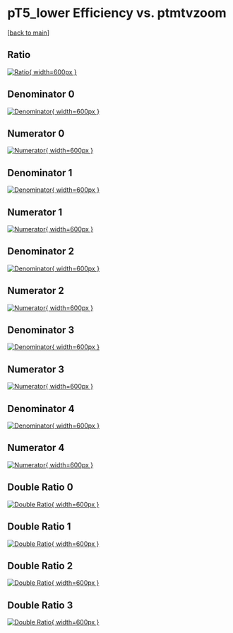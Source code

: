 # pT5_lower Efficiency vs. ptmtvzoom

[[back to main](./)]



## Ratio

[![Ratio](../mtv/var/pT5_lower_xtr_11_0_eff_ptmtvzoom.png){ width=600px }](../mtv/var/pT5_lower_xtr_11_0_eff_ptmtvzoom.pdf)

## Denominator 0

[![Denominator](../mtv/den/pT5_lower_xtr_11_0_eff_ptmtvzoom_den0.png){ width=600px }](../mtv/den/pT5_lower_xtr_11_0_eff_ptmtvzoom_den0.pdf)

## Numerator 0

[![Numerator](../mtv/num/pT5_lower_xtr_11_0_eff_ptmtvzoom_num0.png){ width=600px }](../mtv/num/pT5_lower_xtr_11_0_eff_ptmtvzoom_num0.pdf)

## Denominator 1

[![Denominator](../mtv/den/pT5_lower_xtr_11_0_eff_ptmtvzoom_den1.png){ width=600px }](../mtv/den/pT5_lower_xtr_11_0_eff_ptmtvzoom_den1.pdf)

## Numerator 1

[![Numerator](../mtv/num/pT5_lower_xtr_11_0_eff_ptmtvzoom_num1.png){ width=600px }](../mtv/num/pT5_lower_xtr_11_0_eff_ptmtvzoom_num1.pdf)

## Denominator 2

[![Denominator](../mtv/den/pT5_lower_xtr_11_0_eff_ptmtvzoom_den2.png){ width=600px }](../mtv/den/pT5_lower_xtr_11_0_eff_ptmtvzoom_den2.pdf)

## Numerator 2

[![Numerator](../mtv/num/pT5_lower_xtr_11_0_eff_ptmtvzoom_num2.png){ width=600px }](../mtv/num/pT5_lower_xtr_11_0_eff_ptmtvzoom_num2.pdf)

## Denominator 3

[![Denominator](../mtv/den/pT5_lower_xtr_11_0_eff_ptmtvzoom_den3.png){ width=600px }](../mtv/den/pT5_lower_xtr_11_0_eff_ptmtvzoom_den3.pdf)

## Numerator 3

[![Numerator](../mtv/num/pT5_lower_xtr_11_0_eff_ptmtvzoom_num3.png){ width=600px }](../mtv/num/pT5_lower_xtr_11_0_eff_ptmtvzoom_num3.pdf)

## Denominator 4

[![Denominator](../mtv/den/pT5_lower_xtr_11_0_eff_ptmtvzoom_den4.png){ width=600px }](../mtv/den/pT5_lower_xtr_11_0_eff_ptmtvzoom_den4.pdf)

## Numerator 4

[![Numerator](../mtv/num/pT5_lower_xtr_11_0_eff_ptmtvzoom_num4.png){ width=600px }](../mtv/num/pT5_lower_xtr_11_0_eff_ptmtvzoom_num4.pdf)

## Double Ratio 0

[![Double Ratio](../mtv/ratio/pT5_lower_xtr_11_0_eff_ptmtvzoom_ratio0.png){ width=600px }](../mtv/ratio/pT5_lower_xtr_11_0_eff_ptmtvzoom_ratio0.pdf)

## Double Ratio 1

[![Double Ratio](../mtv/ratio/pT5_lower_xtr_11_0_eff_ptmtvzoom_ratio1.png){ width=600px }](../mtv/ratio/pT5_lower_xtr_11_0_eff_ptmtvzoom_ratio1.pdf)

## Double Ratio 2

[![Double Ratio](../mtv/ratio/pT5_lower_xtr_11_0_eff_ptmtvzoom_ratio2.png){ width=600px }](../mtv/ratio/pT5_lower_xtr_11_0_eff_ptmtvzoom_ratio2.pdf)

## Double Ratio 3

[![Double Ratio](../mtv/ratio/pT5_lower_xtr_11_0_eff_ptmtvzoom_ratio3.png){ width=600px }](../mtv/ratio/pT5_lower_xtr_11_0_eff_ptmtvzoom_ratio3.pdf)


